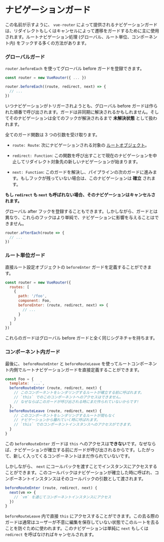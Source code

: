 # ナビゲーションガード

この名前が示すように、 `vue-router` によって提供されるナビゲーションガードは、リダイレクトもしくはキャンセルによって遷移をガードするために主に使用されます。ルートナビゲーション処理 (グローバル、ルート単位、コンポーネント内) をフックする多くの方法があります。

### グローバルガード

`router.beforeEach` を使ってグローバル before ガードを登録できます。

``` js
const router = new VueRouter({ ... })

router.beforeEach((route, redirect, next) => {
  // ...
})
```

いつナビゲーションがトリガーされようとも、グローバル before ガードは作られた順番で呼び出されます。ガードは非同期に解決されるかもしれません。そしてそのナビゲーションは全てのフックが解決されるまで **未解決状態** として扱われます。

全てのガード関数は 3 つの引数を受け取ります。

- `route: Route`: 次にナビゲーションされる対象の [ルートオブジェクト](../api/route-object.md)。

- `redirect: Function`: この関数を呼び出すことで現在のナビゲーションを中止してリダイレクト対象先の新しいナビゲーションが始まります。

- `next: Function`: このガードを解決し、パイプラインの次のガードに進みます。もしフックが残っていない場合は、このナビゲーションは **確立** されます。

**もし `redirect` も `next` も呼ばれない場合、そのナビゲーションはキャンセルされます。**

グローバル after フックを登録することもできます。しかしながら、ガードとは異なり、これらのフックはより単純で、ナビゲーションに影響を与えることはできません。

``` js
router.afterEach(route => {
  // ...
})
```

### ルート単位ガード

直接ルート設定オブジェクトの `beforeEnter` ガードを定義することができます。

``` js
const router = new VueRouter({
  routes: [
    {
      path: '/foo',
      component: Foo,
      beforeEnter: (route, redirect, next) => {
        // ...
      }
    }
  ]
})
```

これらのガードはグローバル before ガードと全く同じシグネチャを持ちます。

### コンポーネント内ガード

最後に、 `beforeRouteEnter` と `beforeRouteLeave` を使ってルートコンポーネント内側でルートナビゲーションガードを直接定義することができます。

``` js
const Foo = {
  template: `...`,
  beforeRouteEnter (route, redirect, next) {
    // このコンポーネントをレンダリングするルートが確立する前に呼ばれます。
    // `this` でのこのコンポーネントへのアクセスはできません。
    // なぜならばこのガードが呼び出される時にまだ作られていないからです!
  },
  beforeRouteLeave (route, redirect, next) {
    // このコンポーネントをレンダリングするルートが間もなく
    // ナビゲーションから離れていく時に呼ばれます。
    // `this` でのコンポーネントインスタンスへのアクセスができます。
  }
}
```

この `beforeRouteEnter` ガードは `this` へのアクセスは**できない**です。なぜならば、ナビゲーションが確立する前にガードが呼び出されるからです。したがって、新しく入ってくるコンポーネントはまだ作られていないです。

しかしながら、 `next` にコールバックを渡すことでインスタンスにアクセスすることができます。このコールバックはナビゲーションが確立した時に呼ばれ、コンポーネントインスタンスはそのコールバックの引数として渡されます。

``` js
beforeRouteEnter (route, redirect, next) {
  next(vm => {
    // `vm` を通じてコンポーネントインスタンスにアクセス
  })
}
```

`beforeRouteLeave` 内で直接 `this` にアクセスすることができます。この去る際のガードは通常はユーザーが不意に編集を保存していない状態でこのルートを去ることを防ぐために使われます。このナビゲーションは単純に `next` もしくは `redirect` を呼ばなければキャンセルされます。

